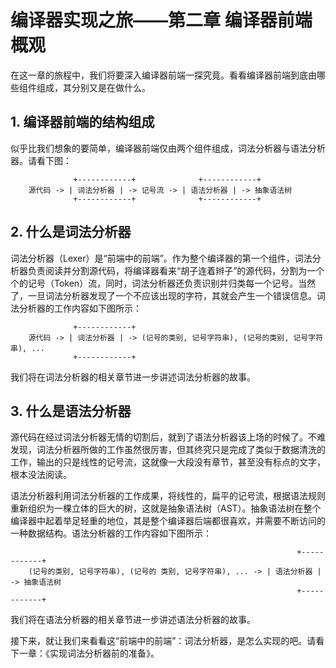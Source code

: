 # 编译器实现之旅——第二章 编译器前端概观

在这一章的旅程中，我们将要深入编译器前端一探究竟。看看编译器前端到底由哪些组件组成，其分别又是在做什么。

## 1. 编译器前端的结构组成

似乎比我们想象的要简单，编译器前端仅由两个组件组成，词法分析器与语法分析器。请看下图：

```
              +------------+              +------------+
    源代码 -> | 词法分析器 | -> 记号流 -> | 语法分析器 | -> 抽象语法树
              +------------+              +------------+
```

## 2. 什么是词法分析器

词法分析器（Lexer）是“前端中的前端”。作为整个编译器的第一个组件，词法分析器负责阅读并分割源代码，将编译器看来“胡子连着辫子”的源代码，分割为一个个的记号（Token）流，同时，词法分析器还负责识别并归类每一个记号。当然了，一旦词法分析器发现了一个不应该出现的字符，其就会产生一个错误信息。词法分析器的工作内容如下图所示：

```
              +------------+
    源代码 -> | 词法分析器 | -> (记号的类别, 记号字符串), (记号的类别, 记号字符串), ...
              +------------+
```

我们将在词法分析器的相关章节进一步讲述词法分析器的故事。

## 3. 什么是语法分析器

源代码在经过词法分析器无情的切割后，就到了语法分析器该上场的时候了。不难发现，词法分析器所做的工作虽然很厉害，但其终究只是完成了类似于数据清洗的工作，输出的只是线性的记号流，这就像一大段没有章节，甚至没有标点的文字，根本没法阅读。

语法分析器利用词法分析器的工作成果，将线性的，扁平的记号流，根据语法规则重新组织为一棵立体的巨大的树，这就是抽象语法树（AST）。抽象语法树在整个编译器中起着举足轻重的地位，其是整个编译器后端都很喜欢，并需要不断访问的一种数据结构。语法分析器的工作内容如下图所示：

```
                                                                +------------+
    (记号的类别, 记号字符串), (记号的 类别, 记号字符串), ... -> | 语法分析器 | -> 抽象语法树
                                                                +------------+
```

我们将在语法分析器的相关章节进一步讲述语法分析器的故事。

接下来，就让我们来看看这“前端中的前端”：词法分析器，是怎么实现的吧。请看下一章：《实现词法分析器前的准备》。
